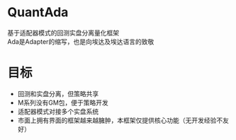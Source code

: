 # QuantAda

基于适配器模式的回测实盘分离量化框架  
Ada是Adapter的缩写，也是向埃达及埃达语言的致敬

# 目标

- 回测和实盘分离，但策略共享
- M系列没有GM包，便于策略开发
- 适配器模式对接多个实盘系统
- 市面上拥有界面的框架越来越臃肿，本框架仅提供核心功能（无开发经验不友好）

  
